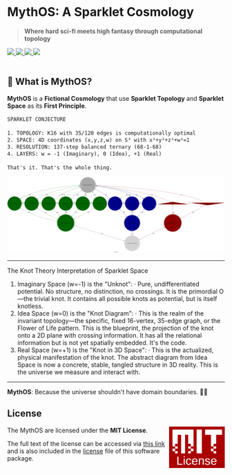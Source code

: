 # MythOS: A Sparklet Cosmology

> **Where hard sci-fi meets high fantasy through computational topology**

<a href="https://github.com/cilang/mythos/issues">
  <img src="https://img.shields.io/github/issues/cilang/mythos">
</a>
<a href="https://github.com/cilang/mythos/network">
  <img src="https://img.shields.io/github/forks/cilang/mythos">
</a>
<a href="https://github.com/cilang/mythos/stargazers">
  <img src="https://img.shields.io/github/stars/cilang/mythos">
</a>
<a href="https://github.com/cilang/mythos/blob/main/license">
  <img src="https://img.shields.io/github/license/cilang/mythos">
</a>
<br>
<br>

## 🎯 What is MythOS?

**MythOS** is a **Fictional Cosmology** that use **Sparklet Topology** and **Sparklet Space** as its **First Principle**.

```
SPARKLET CONJECTURE

1. TOPOLOGY: K16 with 35/120 edges is computationally optimal
2. SPACE: 4D coordinates (x,y,z,w) on S³ with x²+y²+z²+w²=1  
3. RESOLUTION: 137-step balanced ternary (68-1-68)
4. LAYERS: w = -1 (Imaginary), 0 (Idea), +1 (Real)

That's it. That's the whole thing.
```

![Image](src/specs/sparklet/sparklet.svg)


---


The Knot Theory Interpretation of Sparklet Space

1. Imaginary Space (w=-1) is the "Unknot":
   · Pure, undifferentiated potential. No structure, no distinction, no crossings. It is the primordial O—the trivial knot. It contains all possible knots as potential, but is itself knotless.
2. Idea Space (w=0) is the "Knot Diagram":
   · This is the realm of the invariant topology—the specific, fixed 16-vertex, 35-edge graph, or the Flower of Life pattern. This is the blueprint, the projection of the knot onto a 2D plane with crossing information. It has all the relational information but is not yet spatially embedded. It's the code.
3. Real Space (w=+1) is the "Knot in 3D Space":
   · This is the actualized, physical manifestation of the knot. The abstract diagram from Idea Space is now a concrete, stable, tangled structure in 3D reality. This is the universe we measure and interact with.

---

**MythOS**: Because the universe shouldn't have domain boundaries. 🚀✨

## License

<a href="https://opensource.org/licenses/MIT">
  <img align="right" height="96" alt="MIT License" src="meta/shared/mit-license.png" />
</a>

The MythOS are licensed under the **MIT License**.

The full text of the license can be accessed via [this link](https://opensource.org/licenses/MIT) and is also included in the [license](LICENCE) file of this software package.
